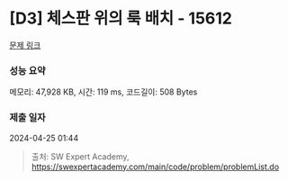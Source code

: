 # [D3] 체스판 위의 룩 배치 - 15612 

[문제 링크](https://swexpertacademy.com/main/code/problem/problemDetail.do?contestProbId=AYOBfxwaAXsDFATW) 

### 성능 요약

메모리: 47,928 KB, 시간: 119 ms, 코드길이: 508 Bytes

### 제출 일자

2024-04-25 01:44



> 출처: SW Expert Academy, https://swexpertacademy.com/main/code/problem/problemList.do